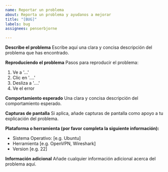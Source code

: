 ```yaml
---
name: Reportar un problema
about: Reporta un problema y ayudanos a mejorar
title: "[BUG]"
labels: bug
assignees: penserbjorne

---
```


**Describe el problema**
Escribe aquí una clara y concisa descripción del problema que has encontrado.

**Reproduciendo el problema**
Pasos para reproducir el problema:
1. Ve a '...'
2. Clic en '....'
3. Desliza a '....'
4. Ve el error

**Comportamiento esperado**
Una clara y concisa descripción del comportamiento esperado.

**Capturas de pantalla**
Si aplica, añade capturas de pantalla como apoyo a tu explicación del problema.

**Plataforma o herramienta (por favor completa la siguiente información):**
 - Sistema Operativo: [e.g. Ubuntu]
 - Herramienta [e.g. OpenVPN, Wireshark]
 - Version [e.g. 22]

**Información adicional**
Añade cualquier información adicional acerca del problema aquí.
